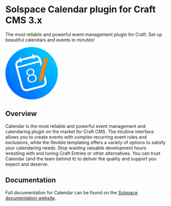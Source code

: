 # Solspace Calendar plugin for Craft CMS 3.x

The most reliable and powerful event management plugin for Craft. Set up beautiful calendars and events in minutes!

![Screenshot](src/icon.svg)

## Overview

Calendar is the most reliable and powerful event management and calendaring plugin on the market for Craft CMS. The intuitive interface allows you to create events with complex recurring event rules and exclusions, while the flexible templating offers a variety of options to satisfy your calendaring needs. Stop wasting valuable development hours wrestling with and tuning Craft Entries or other alternatives. You can trust Calendar (and the team behind it) to deliver the quality and support you expect and deserve.

## Documentation
Full documentation for Calendar can be found on the [Solspace documentation website](https://docs.solspace.com/craft/calendar/v2/).